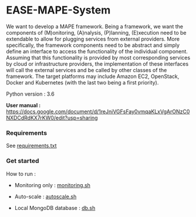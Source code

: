 # EASE-MAPE-System

We want to develop a MAPE framework. Being a framework, we want the components of (M)onitoring, (A)nalysis, (P)lanning, (E)xecution need to be extendable to allow for plugging services from external providers. More specifically, the framework components need to be abstract and simply define an interface to access the functionality of the individual component. Assuming that this functionality is provided by most corresponding services by cloud or infrastructure providers, the implementation of these interfaces will call the external services and be called by other classes of the framework. The target platforms may include Amazon EC2, OpenStack, Docker and Kubernetes (with the last two being a first priority).

Python version : 3.6

**User manual :**
https://docs.google.com/document/d/1reJniVGFsFay0vmqaKLxVgArONzC0NXDCdRdKX7rKW0/edit?usp=sharing

### **Requirements**

See [requirements.txt](./requirements.txt) 


### **Get started**
How to run :

* Monitoring only : [monitoring.sh](./monitoring.sh)

* Auto-scale : [autoscale.sh](./autoscale.sh)

* Local MongoDB database : [db.sh](./db.sh)

